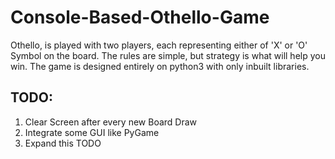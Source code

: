 # Console-Based-Othello-Game
Othello, is played with two players, each representing either of 'X' or 'O' Symbol on the board. The rules are simple, but strategy is what will help you win. The game is designed entirely on python3 with only inbuilt libraries.
## TODO: 
1. Clear Screen after every new Board Draw 
2. Integrate some GUI like PyGame 
3. Expand this TODO
